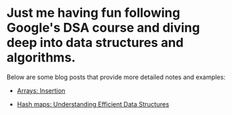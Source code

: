# Just me having fun following Google's DSA course and diving deep into data structures and algorithms.

Below are some blog posts that provide more detailed notes and examples:

- [Arrays: Insertion](./Arrays/arrays.mdx)

- [Hash maps: Understanding Efficient Data Structures](./HashTables/hashMaps.mdx)
